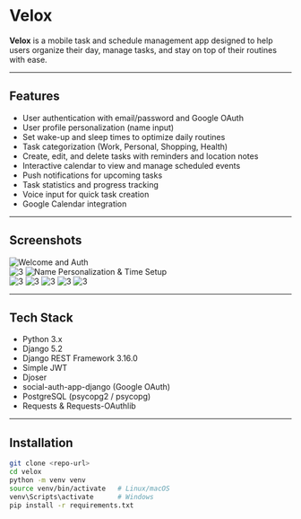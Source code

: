 # Velox

**Velox** is a mobile task and schedule management app designed to help users organize their day, manage tasks, and stay on top of their routines with ease.

---

## Features

- User authentication with email/password and Google OAuth  
- User profile personalization (name input)  
- Set wake-up and sleep times to optimize daily routines  
- Task categorization (Work, Personal, Shopping, Health)  
- Create, edit, and delete tasks with reminders and location notes  
- Interactive calendar to view and manage scheduled events  
- Push notifications for upcoming tasks  
- Task statistics and progress tracking  
- Voice input for quick task creation  
- Google Calendar integration  

---

## Screenshots

![Welcome and Auth](2.png)  
![3](3.png)
![Name Personalization & Time Setup](4.png)  
![3](5.png)
![3](6.png)
![3](7.png)
![3](8.png)
![3](9.png)

---

## Tech Stack

- Python 3.x  
- Django 5.2  
- Django REST Framework 3.16.0  
- Simple JWT  
- Djoser  
- social-auth-app-django (Google OAuth)  
- PostgreSQL (psycopg2 / psycopg)  
- Requests & Requests-OAuthlib  

---

## Installation

```bash
git clone <repo-url>
cd velox
python -m venv venv
source venv/bin/activate   # Linux/macOS
venv\Scripts\activate      # Windows
pip install -r requirements.txt
